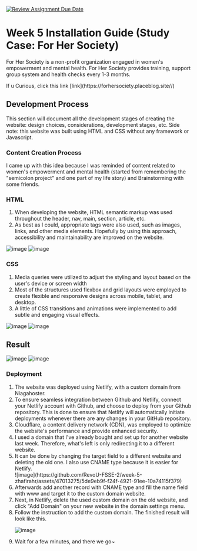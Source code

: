 [![Review Assignment Due Date](https://classroom.github.com/assets/deadline-readme-button-24ddc0f5d75046c5622901739e7c5dd533143b0c8e959d652212380cedb1ea36.svg)](https://classroom.github.com/a/f6dTnkNL)

# Week 5 Installation Guide (Study Case: For Her Society)
<p>For Her Society is a non-profit organization engaged in women's empowerment and mental health. For Her Society provides training, support group system and health checks every 1-3 months.</p>
<p>If u Curious, click this link [link](https://forhersociety.placeblog.site//)</p>

## Development Process
<p>This section will document all the development stages of creating the website: design choices, considerations, development stages, etc. Side note: this website was built using HTML and CSS without any framework or Javascript.</p>

### Content Creation Process
<p>I came up with this idea because I was reminded of content related to women's empowerment and mental health (started from remembering the "semicolon project" and one part of my life story) and Brainstorming with some friends.</p>

### HTML 
<ol>
  <li>When developing the website, HTML semantic markup was used throughout the header, nav, main, section, article, etc.</li>
  <li>As best as I could, appropriate tags were also used, such as images, links, and other media elements. Hopefully by using this approach, accessibility and maintainability are improved on the website.</li>
</ol>

![image](https://github.com/RevoU-FSSE-2/week-5-zhafirahr/assets/47013275/2e9210fe-0b7e-4b13-a77c-08e8596be69a)
![image](https://github.com/RevoU-FSSE-2/week-5-zhafirahr/assets/47013275/d2099b2f-1d77-42e2-ab29-3afc51d528ef)

### CSS
<ol>
  <li>Media queries were utilized to adjust the styling and layout based on the user's device or screen width</li>
  <li>Most of the structures used flexbox and grid layouts were employed to create flexible and responsive designs across mobile, tablet, and desktop.</li>
  <li>A little of CSS transitions and animations were implemented to add subtle and engaging visual effects.</li>
</ol>

![image](https://github.com/RevoU-FSSE-2/week-5-zhafirahr/assets/47013275/6f24f73f-2837-4560-93b3-3a2586462e70)
![image](https://github.com/RevoU-FSSE-2/week-5-zhafirahr/assets/47013275/3f22b413-0ae0-4e77-b38f-67edcc0623c3)

## Result 
![image](https://github.com/RevoU-FSSE-2/week-5-zhafirahr/assets/47013275/bbb24bda-e963-480e-b0fd-6911c37990e4)
![image](https://github.com/RevoU-FSSE-2/week-5-zhafirahr/assets/47013275/7b42b46c-ad91-4dfa-8985-f5ff2930a685)

### Deployment
<ol>
  <li>The website was deployed using Netlify, with a custom domain from Niagahoster.</li>
  <li>To ensure seamless integration between Github and Netlify, connect your Netlify account with Github, and choose to deploy from your Github repository. This is done to ensure that Netlify will automatically initiate deployments whenever there are any changes in your GitHub repository.</li>
  <li>Cloudflare, a content delivery network (CDN), was employed to optimize the website's performance and provide enhanced security.</li>
  <li>I used a domain that I've already bought and set up for another website last week. Therefore, what's left is only redirecting it to a different website.</li>
  <li>It can be done by changing the target field to a different website and deleting the old one. I also use CNAME type because it is easier for Netlify.</li>
  ![image](https://github.com/RevoU-FSSE-2/week-5-zhafirahr/assets/47013275/5de9eb9f-f24f-4921-91ee-10a74115f379)
  <li>Afterwards add another record with CNAME type and fill the name field with www and target it to the custom domain website.</li>
  <li>Next, in Netlify, delete the used custom domain on the old website, and click "Add Domain" on your new website in the domain settings menu.</li>
  <li>Follow the instruction to add the custom domain. The finished result will look like this.</li>
  
  ![image](https://github.com/RevoU-FSSE-2/week-5-zhafirahr/assets/47013275/f310e489-03f2-41cf-ad26-cf3567abdacb)

  <li>Wait for a few minutes, and there we go~</li>

</ol>






